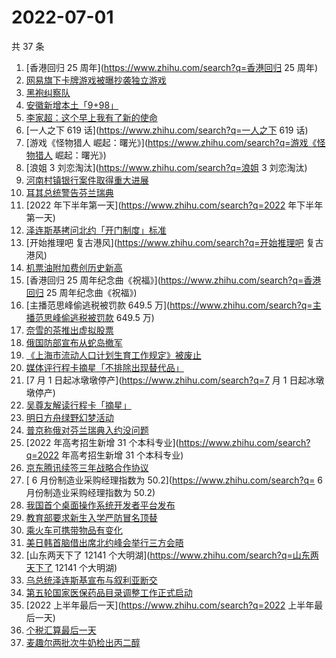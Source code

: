 # 2022-07-01

共 37 条

<!-- BEGIN -->
<!-- 最后更新时间 Fri Jul 01 2022 23:08:38 GMT+0800 (China Standard Time) -->

1. [香港回归 25 周年](https://www.zhihu.com/search?q=香港回归 25 周年)
1. [网易旗下卡牌游戏被曝抄袭独立游戏](https://www.zhihu.com/search?q=网易旗下卡牌游戏被曝抄袭独立游戏)
1. [黑袍纠察队](https://www.zhihu.com/search?q=黑袍纠察队)
1. [安徽新增本土「9+98」](https://www.zhihu.com/search?q=安徽新增本土「9+98」)
1. [李家超：这个早上我有了新的使命](https://www.zhihu.com/search?q=李家超：这个早上我有了新的使命)
1. [一人之下 619 话](https://www.zhihu.com/search?q=一人之下 619 话)
1. [游戏《怪物猎人 崛起：曙光》](https://www.zhihu.com/search?q=游戏《怪物猎人
   崛起：曙光》)
1. [浪姐 3 刘恋淘汰](https://www.zhihu.com/search?q=浪姐 3 刘恋淘汰)
1. [河南村镇银行案件取得重大进展](https://www.zhihu.com/search?q=河南村镇银行案件取得重大进展)
1. [耳其总统警告芬兰瑞典](https://www.zhihu.com/search?q=耳其总统警告芬兰瑞典)
1. [2022 年下半年第一天](https://www.zhihu.com/search?q=2022 年下半年第一天)
1. [泽连斯基拷问北约「开门制度」标准](https://www.zhihu.com/search?q=泽连斯基拷问北约「开门制度」标准)
1. [开始推理吧 复古港风](https://www.zhihu.com/search?q=开始推理吧 复古港风)
1. [机票油附加费创历史新高](https://www.zhihu.com/search?q=机票油附加费创历史新高)
1. [香港回归 25 周年纪念曲《祝福》](https://www.zhihu.com/search?q=香港回归 25
   周年纪念曲《祝福》)
1. [主播范思峰偷逃税被罚款 649.5
   万](https://www.zhihu.com/search?q=主播范思峰偷逃税被罚款 649.5 万)
1. [奈雪的茶推出虚拟股票](https://www.zhihu.com/search?q=奈雪的茶推出虚拟股票)
1. [俄国防部宣布从蛇岛撤军️](https://www.zhihu.com/search?q=俄国防部宣布从蛇岛撤军️)
1. [《上海市流动人口计划生育工作规定》被废止](https://www.zhihu.com/search?q=《上海市流动人口计划生育工作规定》被废止)
1. [媒体评行程卡摘星「不排除出现替代品」](https://www.zhihu.com/search?q=媒体评行程卡摘星「不排除出现替代品」)
1. [7 月 1 日起冰墩墩停产](https://www.zhihu.com/search?q=7 月 1 日起冰墩墩停产)
1. [吴尊友解读行程卡「摘星」](https://www.zhihu.com/search?q=吴尊友解读行程卡「摘星」)
1. [明日方舟绿野幻梦活动](https://www.zhihu.com/search?q=明日方舟绿野幻梦活动)
1. [普京称俄对芬兰瑞典入约没问题](https://www.zhihu.com/search?q=普京称俄对芬兰瑞典入约没问题)
1. [2022 年高考招生新增 31 个本科专业](https://www.zhihu.com/search?q=2022
   年高考招生新增 31 个本科专业)
1. [京东腾讯续签三年战略合作协议](https://www.zhihu.com/search?q=京东腾讯续签三年战略合作协议)
1. [	6 月份制造业采购经理指数为 50.2](https://www.zhihu.com/search?q=	6
   月份制造业采购经理指数为 50.2)
1. [我国首个桌面操作系统开发者平台发布](https://www.zhihu.com/search?q=我国首个桌面操作系统开发者平台发布)
1. [教育部要求新生入学严防冒名顶替](https://www.zhihu.com/search?q=教育部要求新生入学严防冒名顶替)
1. [乘火车可携带物品有变化](https://www.zhihu.com/search?q=乘火车可携带物品有变化)
1. [美日韩首脑借出席北约峰会举行三方会晤](https://www.zhihu.com/search?q=美日韩首脑借出席北约峰会举行三方会晤)
1. [山东两天下了 12141 个大明湖](https://www.zhihu.com/search?q=山东两天下了
   12141 个大明湖)
1. [乌总统泽连斯基宣布与叙利亚断交](https://www.zhihu.com/search?q=乌总统泽连斯基宣布与叙利亚断交)
1. [第五轮国家医保药品目录调整工作正式启动](https://www.zhihu.com/search?q=第五轮国家医保药品目录调整工作正式启动)
1. [2022 上半年最后一天](https://www.zhihu.com/search?q=2022 上半年最后一天)
1. [个税汇算最后一天](https://www.zhihu.com/search?q=个税汇算最后一天)
1. [麦趣尔两批次牛奶检出丙二醇](https://www.zhihu.com/search?q=麦趣尔两批次牛奶检出丙二醇)

<!-- END -->
